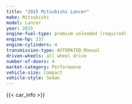 ```yaml
---
title: "2015 Mitsubishi Lancer"
make: Mitsubishi
model: Lancer
year: 2015
engine-fuel-type: premium unleaded (required)
engine-hp: 237
engine-cylinders: 4
transmission-type: AUTOMATED_Manual
driven-wheels: all wheel drive
number-of-doors: 4
market-category: Performance
vehicle-size: Compact
vehicle-style: Sedan
---
```


{{< car_info >}}
